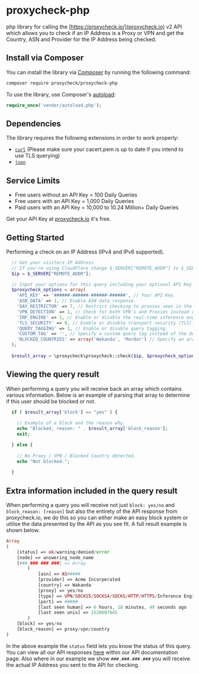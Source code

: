 # proxycheck-php
php library for calling the [https://proxycheck.io/](proxycheck.io) v2 API which allows you to check if an IP Address is a Proxy or VPN and get the Country, ASN and Provider for the IP Address being checked.

## Install via Composer ##

You can install the library via [Composer](http://getcomposer.org/) by running the following command:

```bash
composer require proxycheck/proxycheck-php
```
To use the library, use Composer's [autoload](https://getcomposer.org/doc/01-basic-usage.md#autoloading):

```php
require_once('vendor/autoload.php');
```

## Dependencies ##

The library requires the following extensions in order to work properly:

- [`curl`](https://secure.php.net/manual/en/book.curl.php) (Please make sure your cacert.pem is up to date if you intend to use TLS querying)
- [`json`](https://secure.php.net/manual/en/book.json.php)

## Service Limits ##

* Free users without an API Key = 100 Daily Queries
* Free users with an API Key = 1,000 Daily Queries
* Paid users with an API Key = 10,000 to 10.24 Million+ Daily Queries

Get your API Key at [proxycheck.io](http://proxycheck.io/) it's free.

## Getting Started ##

Performing a check on an IP Address (IPv4 and IPv6 supported).

```php
  // Get your visitors IP Address
  // If you're using CloudFlare change $_SERVER["REMOTE_ADDR"] to $_SERVER["HTTP_CF_CONNECTING_IP"]
  $ip = $_SERVER["REMOTE_ADDR"];

  // Input your options for this query including your optional API Key and query flags.
  $proxycheck_options = array(
    'API_KEY' => '######-######-######-######', // Your API Key.
    'ASN_DATA' => 1, // Enable ASN data response.
    'DAY_RESTRICTOR' => 7, // Restrict checking to proxies seen in the past # of days.
    'VPN_DETECTION' => 1, // Check for both VPN's and Proxies instead of just Proxies.
    'INF_ENGINE' => 1, // Enable or disable the real-time inference engine.
    'TLS_SECURITY' => 0, // Enable or disable transport security (TLS).
    'QUERY_TAGGING' => 1, // Enable or disable query tagging.
    'CUSTOM_TAG' => '', // Specify a custom query tag instead of the default (Domain+Page).
    'BLOCKED_COUNTRIES' => array('Wakanda', 'Mordor') // Specify an array of countries to be blocked.
  );
  
  $result_array = \proxycheck\proxycheck::check($ip, $proxycheck_options);
```

## Viewing the query result ##

When performing a query you will receive back an array which contains various information. Below is an example of parsing that array to determine if this user should be blocked or not.

```php
  if ( $result_array['block'] == "yes" ) {
    
    // Example of a block and the reason why.
    echo "Blocked, reason: " . $result_array['block_reason'];
    exit;

  } else {
    
    // No Proxy / VPN / Blocked Country detected.
    echo "Not blocked.";
    
  }
```

## Extra information included in the query result ##

When performing a query you will receive not just ```block: yes/no``` and ```block_reason: [reason]``` but also the entirety of the API response from proxycheck.io, we do this so you can either make an easy block system or utilise the data presented by the API as you see fit. A full result example is shown below.

```php
Array
(
    [status] => ok/warning/denied/error
    [node] => answering_node_name
    [###.###.###.###] => Array
        (
            [asn] => AS#####
            [provider] => Acme Incorperated
            [country] => Wakanda
            [proxy] => yes/no
            [type] => VPN/SOCKS5/SOCKS4/SOCKS/HTTP/HTTPS/Inference Engine/Compromised Server
            [port] => #####
            [last seen human] => 6 hours, 18 minutes, 49 seconds ago
            [last seen unix] => 1528687645
        )
    [block] => yes/no
    [block_reason] => proxy/vpn/country
)
```

In the above example the ```status``` field lets you know the status of this query. You can view all our API responses [here](https://proxycheck.io/api/) within our API documentation page. Also where in our example we show ```###.###.###.###``` you will receive the actual IP Address you sent to the API for checking.


